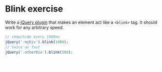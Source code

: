 # Blink exercise

Write a [jQuery plugin](http://docs.jquery.com/Plugins/Authoring) that makes an element act like a `<blink>` tag.  It should work for any arbitrary speed.

```javascript
// show/hide every 1000ms
jQuery('.myDiv').blink(1000);
// twice as fast
jQuery('.otherDiv').blink(500);
```

![blink demo](blink.gif)
